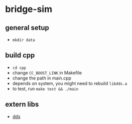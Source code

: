 # bridge-sim

## general setup

- `mkdir data`

## build cpp

- `cd cpp`
- change `CC_BOOST_LINK` in Makefile
- change the path in main.cpp
- depends on system, you might need to rebuild `libdds.a`
- to test, run `make test && ./main`

## extern libs

- [dds](https://github.com/dds-bridge/dds)